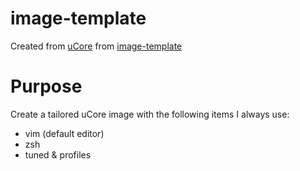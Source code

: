 # image-template

Created from [uCore](https://github.com/ublue-os/ucore?tab=readme-ov-file#installation) from [image-template](https://github.com/ublue-os/image-template)

# Purpose

Create a tailored uCore image with the following items I always use:

* vim (default editor)
* zsh
* tuned & profiles